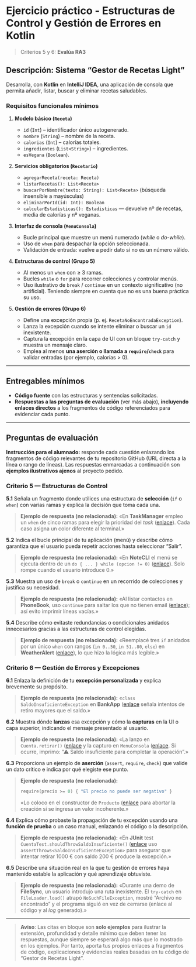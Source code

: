 # Ejercicio práctico - Estructuras de Control y Gestión de Errores en Kotlin

> Criterios 5 y 6: **Evalúa RA3**


## Descripción: Sistema **“Gestor de Recetas Light”**

Desarrolla, con **Kotlin** en **IntelliJ IDEA**, una aplicación de consola que permita añadir, listar, buscar y eliminar recetas saludables.

### Requisitos funcionales mínimos

1. **Modelo básico (`Receta`)**

    * `id` (`Int`) – identificador único autogenerado.
    * `nombre` (`String`) – nombre de la receta.
    * `calorias` (`Int`) – calorías totales.
    * `ingredientes` (`List<String>`) – ingredientes.
    * `esVegana` (`Boolean`).

2. **Servicios obligatorios (`Recetario`)**

    * `agregarReceta(receta: Receta)`
    * `listarRecetas(): List<Receta>`
    * `buscarPorNombre(texto: String): List<Receta>` (búsqueda insensible a mayúsculas)
    * `eliminarPorId(id: Int): Boolean`
    * `calcularEstadisticas(): Estadisticas` — devuelve nº de recetas, media de calorías y nº veganas.

3. **Interfaz de consola (`MenuConsola`)**

    * Bucle principal que muestre un menú numerado (*while* o *do-while*).
    * Uso de `when` para despachar la opción seleccionada.
    * Validación de entrada: vuelve a pedir dato si no es un número válido.

4. **Estructuras de control (Grupo 5)**

    * Al menos un `when` con ≥ 3 ramas.
    * Bucles `while` o `for` para recorrer colecciones y controlar menús.
    * Uso ilustrativo de `break` / `continue` en un contexto significativo (no artificial). Teniendo siempre en cuenta que no es una buena práctica su uso.

5. **Gestión de errores (Grupo 6)**

    * Define una excepción propia (p. ej. `RecetaNoEncontradaException`).
    * Lanza la excepción cuando se intente eliminar o buscar un `id` inexistente.
    * Captura la excepción en la capa de UI con un bloque `try-catch` y muestra un mensaje claro.
    * Emplea al menos **una aserción o llamada a `require`/`check`** para validar entradas (por ejemplo, calorías > 0).

---

## Entregables mínimos

* **Código fuente** con las estructuras y sentencias solicitadas.
* **Respuestas a las preguntas de evaluación** (ver más abajo), **incluyendo enlaces directos** a los fragmentos de código referenciados para evidenciar cada punto.

---

## Preguntas de evaluación

**Instrucción para el alumnado:** responde cada cuestión enlazando los fragmentos de código relevantes de tu repositorio GitHub (URL directa a la línea o rango de líneas). Las respuestas enmarcadas a continuación son **ejemplos ilustrativos ajenos** al proyecto pedido.


### Criterio 5 — Estructuras de Control

**5.1** Señala un fragmento donde utilices una estructura de **selección** (`if` o `when`) con varias ramas y explica la decisión que toma cada una.

> **Ejemplo de respuesta (no relacionada):**
> «En **TaskManager** empleo un `when` de cinco ramas para elegir la prioridad del *task* ([enlace](https://github.com/.../TaskService.kt#L45-L57)). Cada caso asigna un color diferente al terminal.»

**5.2** Indica el bucle principal de tu aplicación (menú) y describe cómo garantiza que el usuario pueda repetir acciones hasta seleccionar “Salir”.

> **Ejemplo de respuesta (no relacionada):**
> «En **NoteCLI** el menú se ejecuta dentro de un `do { ... } while (opcion != 0)` ([enlace](https://github.com/.../Menu.kt#L12-L36)). Solo rompe cuando el usuario introduce 0.»

**5.3** Muestra un uso de `break` o `continue` en un recorrido de colecciones y justifica su necesidad.

> **Ejemplo de respuesta (no relacionada):**
> «Al listar contactos en **PhoneBook**, uso `continue` para saltar los que no tienen email ([enlace](https://github.com/.../Listar.kt#L20-L27)); así evito imprimir líneas vacías.»

**5.4** Describe cómo evitaste redundancias o condicionales anidados innecesarios gracias a las estructuras de control elegidas.

> **Ejemplo de respuesta (no relacionada):**
> «Reemplacé tres `if` anidados por un único `when` con rangos (`in 0..50`, `in 51..80`, `else`) en **WeatherAlert** ([enlace](https://github.com/.../Alarma.kt#L40-L48)), lo que hizo la lógica más legible.»

### Criterio 6 — Gestión de Errores y Excepciones

**6.1** Enlaza la definición de tu **excepción personalizada** y explica brevemente su propósito.

> **Ejemplo de respuesta (no relacionada):**
> «`class SaldoInsuficienteException` en **BankApp** ([enlace](https://github.com/.../SaldoInsuficienteException.kt#L1-L10]) señala intentos de retiro mayores que el saldo.»

**6.2** Muestra dónde **lanzas** esa excepción y cómo la **capturas** en la UI o capa superior, indicando el mensaje presentado al usuario.

> **Ejemplo de respuesta (no relacionada):**
> «La lanzo en `Cuenta.retirar()` ([enlace](https://github.com/.../Cuenta.kt#L25-L31]) y la capturo en `MenuConsola` ([enlace](https://github.com/.../Menu.kt#L52-L60]). Si ocurre, imprimo: “⚠ Saldo insuficiente para completar la operación”.»

**6.3** Proporciona un ejemplo de **aserción** (`assert`, `require`, `check`) que valide un dato crítico e indica por qué elegiste ese punto.

> **Ejemplo de respuesta (no relacionada):**
>
> ```kotlin
> require(precio >= 0) { "El precio no puede ser negativo" }
> ```
>
> «Lo coloco en el constructor de `Producto` ([enlace](https://github.com/.../Producto.kt#L14-L17]) para abortar la creación si se ingresa un valor incoherente.»

**6.4** Explica cómo probaste la propagación de tu excepción usando una **función de prueba** o un caso manual, enlazando el código o la descripción.

> **Ejemplo de respuesta (no relacionada):**
> «En **JUnit** test `CuentaTest.shouldThrowSaldoInsuficiente()` ([enlace](https://github.com/.../CuentaTest.kt#L10-L18]) uso `assertThrows<SaldoInsuficienteException>` para asegurar que intentar retirar 1000 € con saldo 200 € produce la excepción.»

**6.5** Describe una situación real en la que tu gestión de errores haya mantenido estable la aplicación y qué aprendizaje obtuviste.

> **Ejemplo de respuesta (no relacionada):**
> «Durante una demo de **FileSync**, un usuario introdujo una ruta inexistente. El `try-catch` en `FileLoader.load()` atrapó `NoSuchFileException`, mostré “Archivo no encontrado” y el programa siguió en vez de cerrarse (enlace al código y al *log* generado).»

---

> **Aviso**: Las citas en bloque son **solo ejemplos** para ilustrar la extensión, profundidad y detalle mínimo que deben tener las respuestas, aunque siempre se esperará algo más que lo mostrado en los ejemplos. Por tanto, aporta tus propios enlaces a fragmentos de código, explicaciones y evidencias reales basadas en tu código de “Gestor de Recetas Light”.
